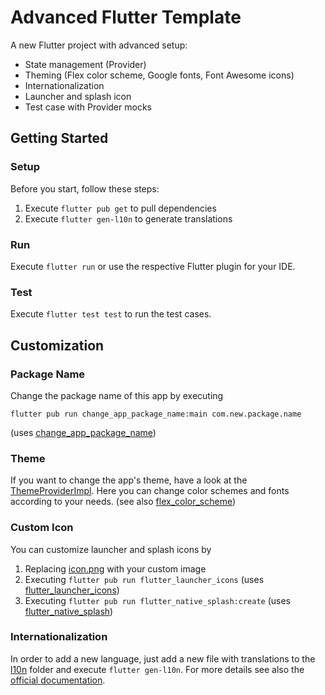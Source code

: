 # Advanced Flutter Template

A new Flutter project with advanced setup:

- State management (Provider)
- Theming (Flex color scheme, Google fonts, Font Awesome icons)
- Internationalization
- Launcher and splash icon
- Test case with Provider mocks

## Getting Started

### Setup
Before you start, follow these steps:
1. Execute ```flutter pub get``` to pull dependencies
2. Execute ```flutter gen-l10n``` to generate translations

### Run
Execute ```flutter run``` or use the respective Flutter plugin for your IDE.

### Test
Execute ```flutter test test``` to run the test cases.

## Customization

### Package Name
Change the package name of this app by executing 
```
flutter pub run change_app_package_name:main com.new.package.name
```
(uses [change_app_package_name](https://pub.dev/packages/change_app_package_name))

### Theme
If you want to change the app's theme, have a look at the
[ThemeProviderImpl](lib/providers/theme/theme_provider_impl.dart).
Here you can change color schemes and fonts according to your needs.
(see also [flex_color_scheme](https://pub.dev/packages/flex_color_scheme))

### Custom Icon
You can customize launcher and splash icons by
1. Replacing [icon.png](assets/icon.png) with your custom image
2. Executing ```flutter pub run flutter_launcher_icons``` (uses [flutter_launcher_icons](https://pub.dev/packages/flutter_launcher_icons))
3. Executing ```flutter pub run flutter_native_splash:create``` (uses [flutter_native_splash](https://pub.dev/packages/flutter_native_splash))

### Internationalization
In order to add a new language, just add a new file with translations to the
[l10n](lib/l10n) folder and execute ```flutter gen-l10n```.
For more details see also the [official documentation](https://docs.flutter.dev/development/accessibility-and-localization/internationalization).
